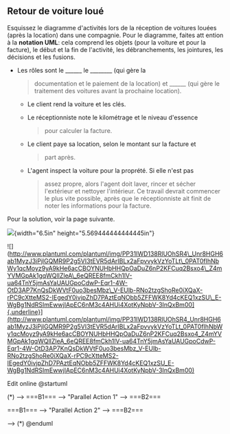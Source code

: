 ## Retour de voiture loué


Esquissez le diagramme d'activités lors de la réception de voitures
louées (après la location) dans une compagnie. Pour le diagramme, faites
att ention à la **notation UML**: cela comprend les objets (pour la
voiture et pour la facture), le début et la fin de l'activité, les
débranchements, les jointures, les décisions et les fusions.

-   Les rôles sont le \_\_\_\_\_\_ le \_\_\_\_\_\_\_\_ (qui gère la
    > documentation et le paiement de la location) et \_\_\_\_\_\_ (qui
    > gère le traitement des voitures avant la prochaine location).

    -   Le client rend la voiture et les clés.

    -   Le réceptionniste note le kilométrage et le niveau d'essence
        > pour calculer la facture.

    -   Le client paye sa location, selon le montant sur la facture et
        > part après.

    -   L'agent inspect la voiture pour la proprété. Si elle n'est pas
        > assez propre, alors l'agent doit laver, rincer et sécher
        > l'extérieur et nettoyer l'intérieur. Ce travail devrait
        > commencer le plus vite possible, après que le réceptionniste
        > ait finit de noter les informations pour la facture.

Pour la solution, voir la page suivante.

![](http://www.plantuml.com/plantuml/img/PP31IWD138RlUOhSR4_Unr8HGH6ab1MyzJ3iPjlGQMR9P2g5VI3tEVR5dArIBLx2aFpvvykVzYoTLt_0PAT0fIhNbWy1qcMoyz9yA9kHe6acCBOYNUHbHHQpOaDuZ6nP2KFCuq2Bsxo4_Z4mYVMGpAk1gqWQlIZleA_6eQREE8fmCkh1lV-ua64TnY5jmAsYaUAUGpoCdwP-Eqr1-4W-OtD3AP7KnQsDkWVtF0uo3besMbz_V-EUlb-RNo2tzgShoRe0iXQaX-rPC9cXtteMS2-IEgedY0ivjpZhD7PAztEqNObb5ZFFWK8Yd4cKEQ1xzSU_E-WgBg1NdRSImEwwjIApEC6nM3c4AHUi4XotKyNpbV-3InQxBm00){width="6.5in"
height="5.569444444444445in"}

![](http://www.plantuml.com/plantuml/img/PP31IWD138RlUOhSR4\_Unr8HGH6ab1MyzJ3iPjlGQMR9P2g5VI3tEVR5dArIBLx2aFpvvykVzYoTLt\_0PAT0fIhNbWy1qcMoyz9yA9kHe6acCBOYNUHbHHQpOaDuZ6nP2KFCuq2Bsxo4\_Z4mYVMGpAk1gqWQlIZleA\_6eQREE8fmCkh1lV-ua64TnY5jmAsYaUAUGpoCdwP-Eqr1-4W-OtD3AP7KnQsDkWVtF0uo3besMbz\_V-EUlb-RNo2tzgShoRe0iXQaX-rPC9cXtteMS2-IEgedY0ivjpZhD7PAztEqNObb5ZFFWK8Yd4cKEQ1xzSU\_E-WgBg1NdRSImEwwjIApEC6nM3c4AHUi4XotKyNpbV-3InQxBm00]{.underline}](http://www.plantuml.com/plantuml/img/PP31IWD138RlUOhSR4_Unr8HGH6ab1MyzJ3iPjlGQMR9P2g5VI3tEVR5dArIBLx2aFpvvykVzYoTLt_0PAT0fIhNbWy1qcMoyz9yA9kHe6acCBOYNUHbHHQpOaDuZ6nP2KFCuq2Bsxo4_Z4mYVMGpAk1gqWQlIZleA_6eQREE8fmCkh1lV-ua64TnY5jmAsYaUAUGpoCdwP-Eqr1-4W-OtD3AP7KnQsDkWVtF0uo3besMbz_V-EUlb-RNo2tzgShoRe0iXQaX-rPC9cXtteMS2-IEgedY0ivjpZhD7PAztEqNObb5ZFFWK8Yd4cKEQ1xzSU_E-WgBg1NdRSImEwwjIApEC6nM3c4AHUi4XotKyNpbV-3InQxBm00)



Edit online
@startuml

(*) --> ===B1===
--> "Parallel Action 1"
--> ===B2===

===B1=== --> "Parallel Action 2"
--> ===B2===

--> (*)
@enduml